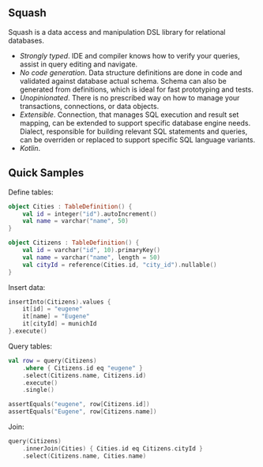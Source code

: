 Squash
------

Squash is a data access and manipulation DSL library for relational databases.

* *Strongly typed*. IDE and compiler knows how to verify your queries, assist in query editing and navigate.
* *No code generation*. Data structure definitions are done in code and validated against database actual schema.
  Schema can also be generated from definitions, which is ideal for fast prototyping and tests.
* *Unopinionated*. There is no prescribed way on how to manage your transactions, connections, or data objects.
* *Extensible*. Connection, that manages SQL execution and result set mapping, can be extended to support specific database engine needs.
  Dialect, responsible for building relevant SQL statements and queries, can be overriden or replaced to support specific SQL language variants.
* *Kotlin*.

Quick Samples
-------------

Define tables:

```kotlin
object Cities : TableDefinition() {
    val id = integer("id").autoIncrement()
    val name = varchar("name", 50)
}

object Citizens : TableDefinition() {
    val id = varchar("id", 10).primaryKey()
    val name = varchar("name", length = 50)
    val cityId = reference(Cities.id, "city_id").nullable()
}
```

Insert data:
```kotlin
insertInto(Citizens).values {
    it[id] = "eugene"
    it[name] = "Eugene"
    it[cityId] = munichId
}.execute()
```

Query tables:
```kotlin
val row = query(Citizens)
    .where { Citizens.id eq "eugene" }
    .select(Citizens.name, Citizens.id)
    .execute()
    .single()

assertEquals("eugene", row[Citizens.id])
assertEquals("Eugene", row[Citizens.name])
```

Join:
```kotlin
query(Citizens)
    .innerJoin(Cities) { Cities.id eq Citizens.cityId }
    .select(Citizens.name, Cities.name)
```
